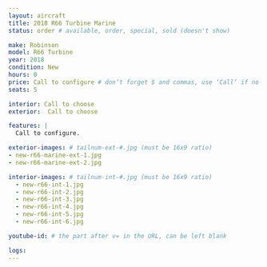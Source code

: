 ```yaml
---
layout: aircraft
title: 2018 R66 Turbine Marine
status: order # available, order, special, sold (doesn't show)

make: Robinson
model: R66 Turbine
year: 2018
condition: New
hours: 0
price: Call to configure # don’t forget $ and commas, use ‘Call’ if no price listed
seats: 5

interior: Call to choose
exterior:  Call to choose

features: |
  Call to configure.

exterior-images: # tailnum-ext-#.jpg (must be 16x9 ratio)
- new-r66-marine-ext-1.jpg
- new-r66-marine-ext-2.jpg

interior-images: # tailnum-int-#.jpg (must be 16x9 ratio)
  - new-r66-int-1.jpg
  - new-r66-int-2.jpg
  - new-r66-int-3.jpg
  - new-r66-int-4.jpg
  - new-r66-int-5.jpg
  - new-r66-int-6.jpg

youtube-id: # the part after v= in the URL, can be left blank

logs:
---
```

